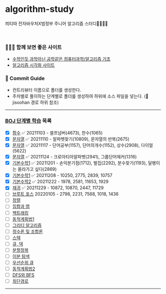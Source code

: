 # algorithm-study
븨티따 전자바우처X범정부 주니어 알고리즘 스터디👩‍💻👨‍💻

<br/>


### 👩🏻‍🔬 함께 보면 좋은 사이트
- [수학인듯 과학아닌 공학같은 컴퓨터과학/알고리즘 기초](https://librewiki.net/wiki/%EB%B6%84%EB%A5%98:%EC%88%98%ED%95%99%EC%9D%B8%EB%93%AF_%EA%B3%BC%ED%95%99%EC%95%84%EB%8B%8C_%EA%B3%B5%ED%95%99%EA%B0%99%EC%9D%80_%EC%BB%B4%ED%93%A8%ED%84%B0%EA%B3%BC%ED%95%99)
- [알고리즘 시각화 사이트](https://visualgo.net/en)


### 📌 Commit Guide
  - 컨트리뷰터 이름으로 폴더를 생성한다.
  - 주차별로 풀이하는 단계별로 폴더를 생성하여 하위에 소스 파일을 넣는다.
    (📁 jisoohan 경로 하위 참조)
    
<hr>

### [BOJ 단계별 학습](https://www.acmicpc.net/step) 목록
- [x] [함수](https://www.acmicpc.net/step/5) ✅ 20211103 - 셀프넘버(4673), 한수(1065)  
- [x] [문자열](https://www.acmicpc.net/step/7) ✅ 20211110 - 알파벳찾기(10809), 문자열의 반복(2675)
- [x] [문자열](https://www.acmicpc.net/step/7) ✅ 20211117 - 단어공부(1157), 단어의개수(1152), 상수(2908), 다이얼(5622)
- [x] [문자열](https://www.acmicpc.net/step/7) ✅ 20211124 - 크로아티아알파벳(2941), 그룹단어체커(1316)
- [x] [기본수학1](https://www.acmicpc.net/step/8) ✅ 20211201 - 손익분기점(1712), 벌집(2292), 분수찾기(1193), 달팽이는 올라가고 싶다(2869)
- [x] [기본수학1](https://www.acmicpc.net/step/8) ✅ 20211208 - 10250, 2775, 2839, 10757
- [x] [기본수학2](https://www.acmicpc.net/step/10) ✅ 20211222 - 1978, 2581, 11653, 1929
- [x] [재귀](https://www.acmicpc.net/step/19) ✅ 20211229 - 10872, 10870, 2447, 11729
- [ ] [브루트 포스](https://www.acmicpc.net/step/22) 20220105 - 2798, 2231, 7568, 1018, 1436
- [ ] [정렬](https://www.acmicpc.net/step/9)
- [ ] [집합과 맵](https://www.acmicpc.net/step/49)
- [ ] [백트래킹](https://www.acmicpc.net/step/34) 
- [ ] [동적계획법1](https://www.acmicpc.net/step/16)
- [ ] [그리디 알고리즘](https://www.acmicpc.net/step/33)
- [ ] [정수론 및 조합론](https://www.acmicpc.net/step/18) 
- [ ] [스택](https://www.acmicpc.net/step/11)
- [ ] [큐, 덱](https://www.acmicpc.net/step/12)
- [ ] [분할정복](https://www.acmicpc.net/step/20)
- [ ] [이분 탐색](https://www.acmicpc.net/step/29) 
- [ ] [우선순위 큐](https://www.acmicpc.net/step/13)
- [ ] [동적계획법2](https://www.acmicpc.net/step/17)
- [ ] [DFS와 BFS](https://www.acmicpc.net/step/24)
- [ ] [최단경로](https://www.acmicpc.net/step/26) 

<hr>







